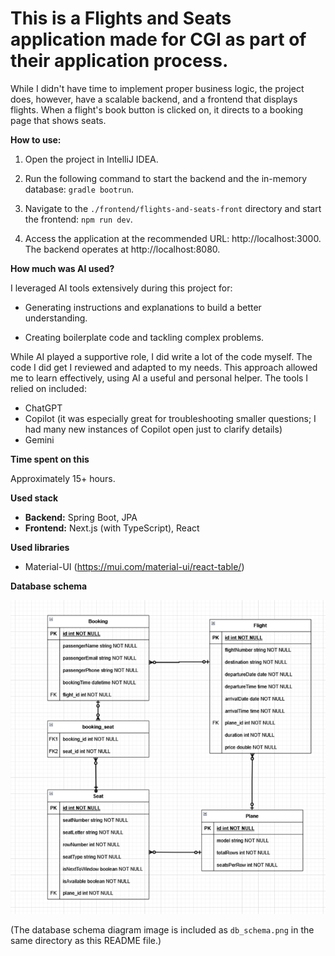 # This is a Flights and Seats application made for CGI as part of their application process.

While I didn't have time to implement proper business logic, the project does, however, have a scalable backend, and a frontend that displays flights. When a flight's book button is clicked on, it directs to a booking page that shows seats.

**How to use:**

1. Open the project in IntelliJ IDEA.

2. Run the following command to start the backend and the in-memory database: ``gradle bootrun``.

3. Navigate to the ``./frontend/flights-and-seats-front`` directory and start the frontend: ``npm run dev``.

4. Access the application at the recommended URL: http://localhost:3000. The backend operates at http://localhost:8080.

**How much was AI used?**

I leveraged AI tools extensively during this project for:

* Generating instructions and explanations to build a better understanding.

* Creating boilerplate code and tackling complex problems.

While AI played a supportive role, I did write a lot of the code myself. The code I did get I reviewed and adapted to my needs. This approach allowed me to learn effectively, using AI a useful and personal helper. The tools I relied on included:
* ChatGPT
* Copilot (it was especially great for troubleshooting smaller questions; I had many new instances of Copilot open just to clarify details)
* Gemini


**Time spent on this**

Approximately 15+ hours.

**Used stack**
* **Backend:** Spring Boot, JPA
* **Frontend:** Next.js (with TypeScript), React

**Used libraries**

* Material-UI (https://mui.com/material-ui/react-table/)

**Database schema**

![Database schema I drew](./db_schema.png)

(The database schema diagram image is included as `db_schema.png` in the same directory as this README file.)